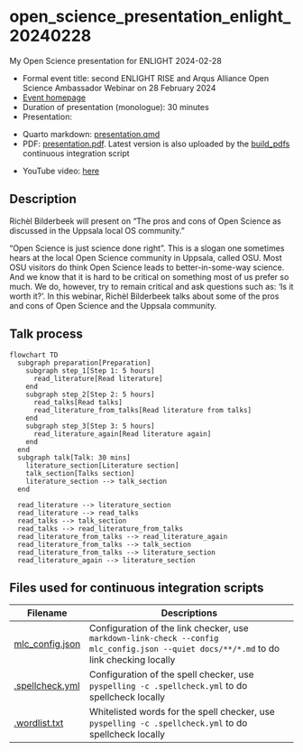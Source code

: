 # open_science_presentation_enlight_20240228

My Open Science presentation for ENLIGHT 2024-02-28

 * Formal event title: second ENLIGHT RISE and Arqus Alliance Open Science Ambassador Webinar on 28 February 2024 
 * [Event homepage](https://enlight-eu.org/index.php/university-about-us/news-events/158-news/1061-2nd-enlight-rise-and-arqus-alliance-open-science-ambassador-webinar-on-28-february-2024)
 * Duration of presentation (monologue): 30 minutes
 * Presentation: 
  - Quarto markdown: [presentation.qmd](presentation.qmd)
  - PDF: [presentation.pdf](presentation.pdf). 
    Latest version is also uploaded by the [build_pdfs](https://github.com/richelbilderbeek/open_science_presentation_enlight_arcus_20240228/actions/workflows/build_pdfs.yaml)
    continuous integration script
 * YouTube video: [here](https://youtu.be/_RgoN9eGAgI?si=oJRAMbl2v36oipVX)

## Description

Richèl Bilderbeek will present on “The pros and cons of Open Science 
as discussed in the Uppsala local OS community.”

“Open Science is just science done right”. 
This is a slogan one sometimes hears 
at the local Open Science community in Uppsala, called OSU. 
Most OSU visitors do think Open Science leads to 
better-in-some-way science. 
And we know that it is hard to be critical on 
something most of us prefer so much. 
We do, however, try to remain critical and ask questions 
such as: ‘Is it worth it?’. 
In this webinar, Richèl Bilderbeek talks about some of 
the pros and cons of Open Science and the Uppsala community.

## Talk process

```mermaid
flowchart TD
  subgraph preparation[Preparation]
    subgraph step_1[Step 1: 5 hours]
      read_literature[Read literature]
    end
    subgraph step_2[Step 2: 5 hours]
      read_talks[Read talks]
      read_literature_from_talks[Read literature from talks]
    end
    subgraph step_3[Step 3: 5 hours]
      read_literature_again[Read literature again]
    end
  end
  subgraph talk[Talk: 30 mins]
    literature_section[Literature section]
    talk_section[Talks section]
    literature_section --> talk_section
  end

  read_literature --> literature_section
  read_literature --> read_talks
  read_talks --> talk_section
  read_talks --> read_literature_from_talks
  read_literature_from_talks --> read_literature_again
  read_literature_from_talks --> talk_section
  read_literature_from_talks --> literature_section
  read_literature_again --> literature_section
```

## Files used for continuous integration scripts

Filename                           |Descriptions
-----------------------------------|--------------------------------------------------------------------------------------------------------------------------------------
[mlc_config.json](mlc_config.json) |Configuration of the link checker, use `markdown-link-check --config mlc_config.json --quiet docs/**/*.md` to do link checking locally
[.spellcheck.yml](.spellcheck.yml) |Configuration of the spell checker, use `pyspelling -c .spellcheck.yml` to do spellcheck locally
[.wordlist.txt](.wordlist.txt)     |Whitelisted words for the spell checker, use `pyspelling -c .spellcheck.yml` to do spellcheck locally
